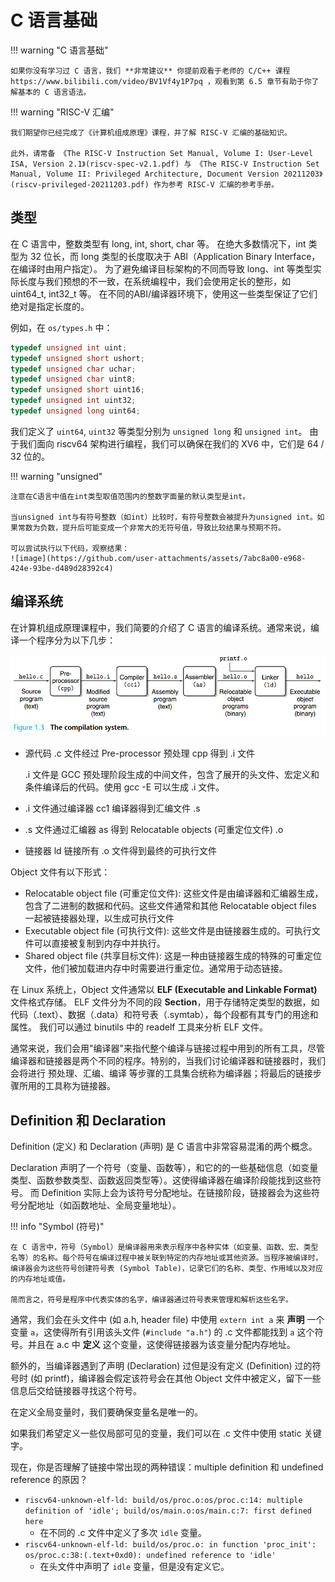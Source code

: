 # C 语言基础

!!! warning "C 语言基础"

    如果你没有学习过 C 语言，我们 **非常建议** 你提前观看于老师的 C/C++ 课程 https://www.bilibili.com/video/BV1Vf4y1P7pq ，观看到第 6.5 章节有助于你了解基本的 C 语言语法。

!!! warning "RISC-V 汇编"

    我们期望你已经完成了《计算机组成原理》课程，并了解 RISC-V 汇编的基础知识。

    此外，请常备 《The RISC-V Instruction Set Manual, Volume I: User-Level ISA, Version 2.1》(riscv-spec-v2.1.pdf) 与 《The RISC-V Instruction Set Manual, Volume II: Privileged Architecture, Document Version 20211203》(riscv-privileged-20211203.pdf) 作为参考 RISC-V 汇编的参考手册。

## 类型

在 C 语言中，整数类型有 long, int, short, char 等。
在绝大多数情况下，int 类型为 32 位长，而 long 类型的长度取决于 ABI（Application Binary Interface，在编译时由用户指定）。
为了避免编译目标架构的不同而导致 long、int 等类型实际长度与我们预想的不一致，在系统编程中，我们会使用定长的整形，如 uint64_t, int32_t 等。
在不同的ABI/编译器环境下，使用这一些类型保证了它们绝对是指定长度的。

例如，在 `os/types.h` 中：

```c title="os/types.h"
typedef unsigned int uint;
typedef unsigned short ushort;
typedef unsigned char uchar;
typedef unsigned char uint8;
typedef unsigned short uint16;
typedef unsigned int uint32;
typedef unsigned long uint64;
```

我们定义了 `uint64`, `uint32` 等类型分别为 `unsigned long` 和 `unsigned int`。
由于我们面向 riscv64 架构进行编程，我们可以确保在我们的 XV6 中，它们是 64 / 32 位的。

!!! warning "unsigned"

    注意在C语言中值在int类型取值范围内的整数字面量的默认类型是int。
    
    当unsigned int与有符号整数（如int）比较时，有符号整数会被提升为unsigned int。如果常数为负数，提升后可能变成一个非常大的无符号值，导致比较结果与预期不符。

    可以尝试执行以下代码，观察结果：
    ![image](https://github.com/user-attachments/assets/7abc8a00-e968-424e-93be-d489d28392c4)


## 编译系统

在计算机组成原理课程中，我们简要的介绍了 C 语言的编译系统。通常来说，编译一个程序分为以下几步：

![image](../assets/lab1/lab1-compilation-system.png)

- 源代码 .c 文件经过 Pre-processor 预处理 cpp 得到 .i 文件

  .i 文件是 GCC 预处理阶段生成的中间文件，包含了展开的头文件、宏定义和条件编译后的代码。使用 gcc -E 可以生成 .i 文件。
  
- .i 文件通过编译器 cc1 编译器得到汇编文件 .s
- .s 文件通过汇编器 as 得到 Relocatable objects (可重定位文件) .o
- 链接器 ld 链接所有 .o 文件得到最终的可执行文件 

Object 文件有以下形式：

- Relocatable object file (可重定位文件): 这些文件是由编译器和汇编器生成，包含了二进制的数据和代码。这些文件通常和其他 Relocatable object files 一起被链接器处理，以生成可执行文件
- Executable object file (可执行文件): 这些文件是由链接器生成的。可执行文件可以直接被复制到内存中并执行。
- Shared object file (共享目标文件): 这是一种由链接器生成的特殊的可重定位文件，他们被加载进内存中时需要进行重定位。通常用于动态链接。

在 Linux 系统上，Object 文件通常以 **ELF (Executable and Linkable Format)** 文件格式存储。
ELF 文件分为不同的段 **Section**，用于存储特定类型的数据，如代码（.text）、数据（.data）和符号表（.symtab），每个段都有其专门的用途和属性。
我们可以通过 binutils 中的 readelf 工具来分析 ELF 文件。

通常来说，我们会用"编译器"来指代整个编译与链接过程中用到的所有工具，尽管编译器和链接器是两个不同的程序。特别的，当我们讨论编译器和链接器时，我们会将进行 预处理、汇编、编译 等步骤的工具集合统称为编译器；将最后的链接步骤所用的工具称为链接器。

## Definition 和 Declaration

Definition (定义) 和 Declaration (声明) 是 C 语言中非常容易混淆的两个概念。

Declaration 声明了一个符号（变量、函数等），和它的的一些基础信息（如变量类型、函数参数类型、函数返回类型等）。这使得编译器在编译阶段能找到这些符号。
而 Definition 实际上会为该符号分配地址。在链接阶段，链接器会为这些符号分配地址（如函数地址、全局变量地址）。

!!! info "Symbol (符号)"

    在 C 语言中，符号（Symbol）是编译器用来表示程序中各种实体（如变量、函数、宏、类型名等）的名称。每个符号在编译过程中被关联到特定的内存地址或其他资源。当程序被编译时，编译器会为这些符号创建符号表 (Symbol Table)，记录它们的名称、类型、作用域以及对应的内存地址或值。

    简而言之，符号是程序中代表实体的名字，编译器通过符号表来管理和解析这些名字。

通常，我们会在头文件中 (如 a.h, header file) 中使用 `extern int a` 来 **声明** 一个变量 `a`，这使得所有引用该头文件 (`#include "a.h"`) 的 .c 文件都能找到 `a` 这个符号。并且在 a.c 中 **定义** 这个变量，这使得链接器为该变量分配内存地址。

额外的，当编译器遇到了声明 (Declaration) 过但是没有定义 (Definition) 过的符号时 (如 printf)，编译器会假定该符号会在其他 Object 文件中被定义，留下一些信息后交给链接器寻找这个符号。

在定义全局变量时，我们要确保变量名是唯一的。

如果我们希望定义一些仅局部可见的变量，我们可以在 .c 文件中使用 static 关键字。

现在，你是否理解了链接中常出现的两种错误：multiple definition 和 undefined reference 的原因？

- `riscv64-unknown-elf-ld: build/os/proc.o:os/proc.c:14: multiple definition of 'idle'; build/os/main.o:os/main.c:7: first defined here`
    - 在不同的 .c 文件中定义了多次 `idle` 变量。
- `riscv64-unknown-elf-ld: build/os/proc.o: in function 'proc_init': os/proc.c:38:(.text+0xd0): undefined reference to 'idle'`
    - 在头文件中声明了 `idle` 变量，但是没有定义它。
